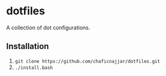 dotfiles
========

A collection of dot configurations.

## Installation

1. `git clone https://github.com/chaficnajjar/dotfiles.git`
2. `./install.bash`
